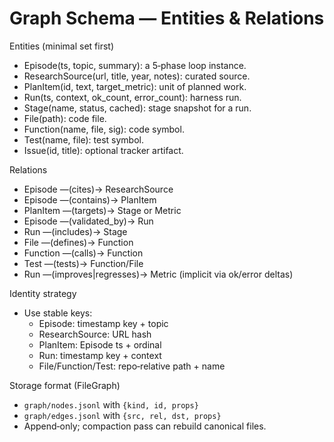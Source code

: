 # Graph Schema — Entities & Relations

Entities (minimal set first)
- Episode(ts, topic, summary): a 5‑phase loop instance.
- ResearchSource(url, title, year, notes): curated source.
- PlanItem(id, text, target_metric): unit of planned work.
- Run(ts, context, ok_count, error_count): harness run.
- Stage(name, status, cached): stage snapshot for a run.
- File(path): code file.
- Function(name, file, sig): code symbol.
- Test(name, file): test symbol.
- Issue(id, title): optional tracker artifact.

Relations
- Episode —(cites)→ ResearchSource
- Episode —(contains)→ PlanItem
- PlanItem —(targets)→ Stage or Metric
- Episode —(validated_by)→ Run
- Run —(includes)→ Stage
- File —(defines)→ Function
- Function —(calls)→ Function
- Test —(tests)→ Function/File
- Run —(improves|regresses)→ Metric (implicit via ok/error deltas)

Identity strategy
- Use stable keys:
  - Episode: timestamp key + topic
  - ResearchSource: URL hash
  - PlanItem: Episode ts + ordinal
  - Run: timestamp key + context
  - File/Function/Test: repo‑relative path + name

Storage format (FileGraph)
- `graph/nodes.jsonl` with `{kind, id, props}`
- `graph/edges.jsonl` with `{src, rel, dst, props}`
- Append‑only; compaction pass can rebuild canonical files.
